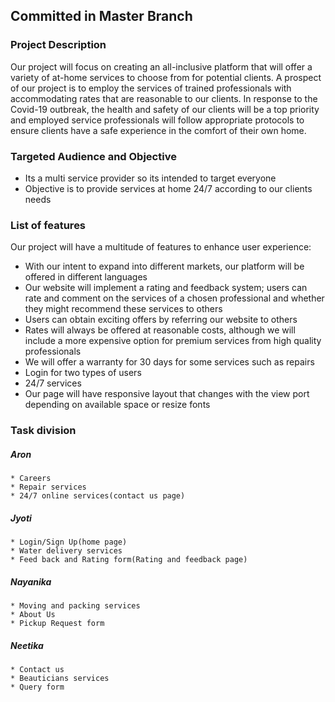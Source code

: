 ## Committed in Master Branch 
         
### Project Description 

Our project will focus on creating an all-inclusive platform that will offer a variety of at-home services to choose from for potential clients. A prospect of our project is to employ the services of trained professionals with accommodating rates that are reasonable to our clients. In response to the Covid-19 outbreak, the health and safety of our clients will be a top priority and employed service professionals will follow appropriate protocols to ensure clients have a safe experience in the comfort of their own home.


### Targeted Audience and Objective

- Its a multi service provider so its intended to target everyone
- Objective is to provide services at home 24/7 according to our clients needs


### List of features

Our project will have a multitude of features to enhance user experience:
-	With our intent to expand into different markets, our platform will be offered in different languages
-	Our website will implement a rating and feedback system; users can rate and comment on the services of a chosen professional and   whether they might recommend these services to others
-	Users can obtain exciting offers by referring our website to others
-	Rates will always be offered at reasonable costs, although we will include a more expensive option for premium services from high quality professionals
-	We will offer a warranty for 30 days for some services such as repairs
-	Login for two types of users
-	24/7 services
-	Our page will have responsive layout that changes with the view port depending on available space or resize fonts

 
 
### Task division

 ##### Aron 
    * Careers
    * Repair services
    * 24/7 online services(contact us page)

 ##### Jyoti  
    * Login/Sign Up(home page)
    * Water delivery services
    * Feed back and Rating form(Rating and feedback page)

 ##### Nayanika 
    * Moving and packing services
    * About Us
    * Pickup Request form
   

 ##### Neetika 
    * Contact us 
    * Beauticians services  
    * Query form
